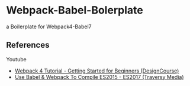 # Webpack-Babel-Bolerplate

a Boilerplate for Webpack4-Babel7

## References

Youtube 

-   [Webpack 4 Tutorial - Getting Started for Beginners (DesignCourse) ](https://www.youtube.com/watch?v=TzdEpgONurw)
-   [Use Babel & Webpack To Compile ES2015 - ES2017 (Traversy Media) ](https://www.youtube.com/watch?v=iWUR04B42Hc)
